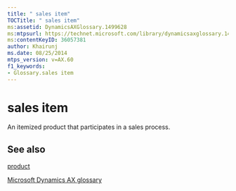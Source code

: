 ```yaml
---
title: " sales item"
TOCTitle: " sales item"
ms:assetid: DynamicsAXGlossary.1499628
ms:mtpsurl: https://technet.microsoft.com/library/dynamicsaxglossary.1499628(v=AX.60)
ms:contentKeyID: 36057381
author: Khairunj
ms.date: 08/25/2014
mtps_version: v=AX.60
f1_keywords:
- Glossary.sales item
---
```


# sales item

An itemized product that participates in a sales process.

## See also

[product](product.md)

[Microsoft Dynamics AX glossary](glossary/microsoft-dynamics-ax-glossary.md)

  


